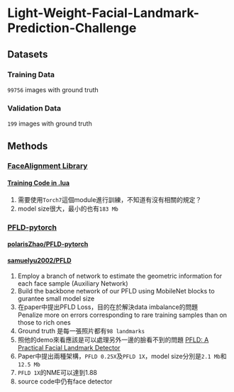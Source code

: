 # Light-Weight-Facial-Landmark-Prediction-Challenge
## Datasets
### Training Data
`99756` images with ground truth
### Validation Data
`199` images with ground truth
## Methods
### [FaceAlignment Library](https://github.com/1adrianb/face-alignment "游標顯示")
#### [Training Code in .lua](https://github.com/1adrianb/face-alignment-training )
1. 需要使用`Torch7`這個module進行訓練，不知道有沒有相關的規定？
2. model size很大，最小的也有`183 Mb`
### [PFLD-pytorch](https://github.com/polarisZhao/PFLD-pytorch)
#### [polarisZhao/PFLD-pytorch](https://github.com/polarisZhao/PFLD-pytorch)
#### [samuelyu2002/PFLD](https://github.com/samuelyu2002/PFLD)
1. Employ a branch of network to estimate the geometric information for each face sample (Auxiliary  Network)
2. Build the backbone network of our PFLD using MobileNet blocks to gurantee small model size
3. 在paper中提出PFLD Loss，目的在於解決data imbalance的問題 \
Penalize more on errors corresponding to rare training samples than on those to rich ones
5. Ground truth 是每一張照片都有`98 landmarks`
6. 照他的demo來看應該是可以處理另外一邊的臉看不到的問題
[PFLD: A Practical Facial Landmark Detector](https://arxiv.org/pdf/1902.10859.pdf)
3. Paper中提出兩種架構，`PFLD 0.25X`及`PFLD 1X`，model size分別是`2.1 Mb`和`12.5 Mb`
4. `PFLD 1X`的NME可以達到1.88
5. source code中仍有face detector
